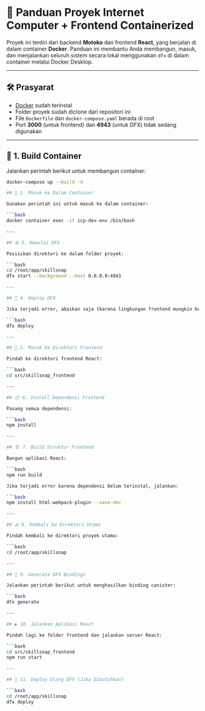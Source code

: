 # 🚀 Panduan Proyek Internet Computer + Frontend Containerized

Proyek ini terdiri dari backend **Motoko** dan frontend **React**, yang berjalan di dalam container **Docker**. Panduan ini membantu Anda membangun, masuk, dan menjalankan seluruh sistem secara lokal menggunakan `dfx` di dalam container melalui Docker Desktop.

---

## 🛠️ Prasyarat

- [Docker](https://www.docker.com/) sudah terinstal
- Folder proyek sudah diclone dari repositori ini
- File `Dockerfile` dan `docker-compose.yaml` berada di root
- Port **3000** (untuk frontend) dan **4943** (untuk DFX) tidak sedang digunakan

---

## 🧱 1. Build Container

Jalankan perintah berikut untuk membangun container:

```bash
docker-compose up --build -d 

## 🐳 2. Masuk ke Dalam Container

Gunakan perintah ini untuk masuk ke dalam container:

```bash
docker container exec -it icp-dev-env /bin/bash 

---

## ⚙️ 3. Memulai DFX

Posisikan direktori ke dalam folder proyek:

```bash
cd /root/app/skillsnap 
dfx start --background --host 0.0.0.0:4943 

---

## 🚀 4. Deploy DFX

Jika terjadi error, abaikan saja (karena lingkungan frontend mungkin belum sepenuhnya siap):

```bash
dfx deploy 

---

## 📁 5. Masuk ke Direktori Frontend

Pindah ke direktori frontend React:

```bash
cd src/skillsnap_frontend 

---

## 📦 6. Install Dependensi Frontend

Pasang semua dependensi:

```bash
npm install 

---

## 🏗️ 7. Build Struktur Frontend

Bangun aplikasi React:

```bash
npm run build 

Jika terjadi error karena dependensi belum terinstal, jalankan:

```bash
npm install html-webpack-plugin --save-dev 

---

## 🔙 8. Kembali ke Direktori Utama

Pindah kembali ke direktori proyek utama:

```bash
cd /root/app/skillsnap 

---

## 🔄 9. Generate DFX Bindings

Jalankan perintah berikut untuk menghasilkan binding canister:

```bash
dfx generate 

---

## ▶️ 10. Jalankan Aplikasi React

Pindah lagi ke folder frontend dan jalankan server React:

```bash
cd src/skillsnap_frontend 
npm run start 

---

## 🚀 11. Deploy Ulang DFX (Jika Dibutuhkan)

```bash
cd /root/app/skillsnap 
dfx deploy
